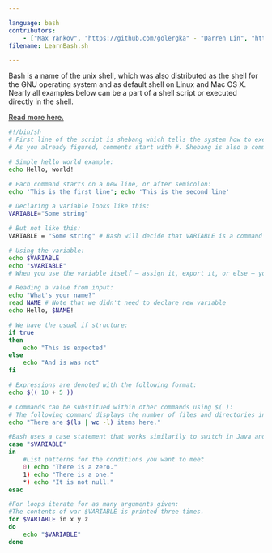 ```yaml
---

language: bash
contributors:
    - ["Max Yankov", "https://github.com/golergka" - "Darren Lin", "https://github.com/CogBear"]
filename: LearnBash.sh

---
```


Bash is a name of the unix shell, which was also distributed as the shell for the GNU operating system and as default shell on Linux and Mac OS X.
Nearly all examples below can be a part of a shell script or executed directly in the shell.

[Read more here.](http://www.gnu.org/software/bash/manual/bashref.html)

```bash
#!/bin/sh
# First line of the script is shebang which tells the system how to execute the script: http://en.wikipedia.org/wiki/Shebang_(Unix)
# As you already figured, comments start with #. Shebang is also a comment.

# Simple hello world example:
echo Hello, world!

# Each command starts on a new line, or after semicolon:
echo 'This is the first line'; echo 'This is the second line'

# Declaring a variable looks like this:
VARIABLE="Some string"

# But not like this:
VARIABLE = "Some string" # Bash will decide that VARIABLE is a command he must execute and give an error because it couldn't be found.

# Using the variable:
echo $VARIABLE
echo "$VARIABLE"
# When you use the variable itself — assign it, export it, or else — you write it's name without $. If you want to use variable's value, you should use $.

# Reading a value from input:
echo "What's your name?"
read NAME # Note that we didn't need to declare new variable
echo Hello, $NAME!

# We have the usual if structure:
if true
then
	echo "This is expected"
else
	echo "And is was not"
fi

# Expressions are denoted with the following format:
echo $(( 10 + 5 ))

# Commands can be substitued within other commands using $( ):
# The following command displays the number of files and directories in the current directory.
echo "There are $(ls | wc -l) items here."

#Bash uses a case statement that works similarily to switch in Java and C++:
case "$VARIABLE"
in
	#List patterns for the conditions you want to meet
	0) echo "There is a zero."
	1) echo "There is a one."
	*) echo "It is not null."
esac

#For loops iterate for as many arguments given:
#The contents of var $VARIABLE is printed three times.
for $VARIABLE in x y z
do
	echo "$VARIABLE"
done

```
